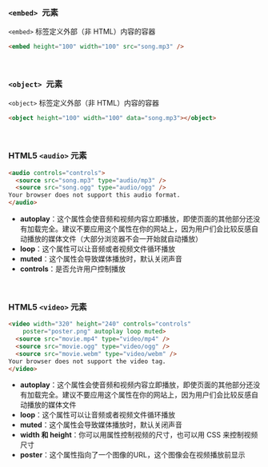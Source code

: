 ### ```<embed> ```元素

```<embed>``` 标签定义外部（非 HTML）内容的容器

```html 
<embed height="100" width="100" src="song.mp3" />
```

<br>

### ```<object> ```元素

```<object>``` 标签定义外部（非 HTML）内容的容器

```html 
<object height="100" width="100" data="song.mp3"></object>
```

<br>

### HTML5 ```<audio>``` 元素

```html
<audio controls="controls">
  <source src="song.mp3" type="audio/mp3" />
  <source src="song.ogg" type="audio/ogg" />
Your browser does not support this audio format.
</audio>
```

- **autoplay**：这个属性会使音频和视频内容立即播放，即使页面的其他部分还没有加载完全。建议不要应用这个属性在你的网站上，因为用户们会比较反感自动播放的媒体文件（大部分浏览器不会一开始就自动播放）
- **loop**：这个属性可以让音频或者视频文件循环播放
- **muted**：这个属性会导致媒体播放时，默认关闭声音
- **controls**：是否允许用户控制播放

<br>

### HTML5 ```<video>``` 元素

```html
<video width="320" height="240" controls="controls"     
    poster="poster.png" autoplay loop muted>
  <source src="movie.mp4" type="video/mp4" />
  <source src="movie.ogg" type="video/ogg" />
  <source src="movie.webm" type="video/webm" />
Your browser does not support the video tag.
</video>
```

- **autoplay**：这个属性会使音频和视频内容立即播放，即使页面的其他部分还没有加载完全。建议不要应用这个属性在你的网站上，因为用户们会比较反感自动播放的媒体文件
- **loop**：这个属性可以让音频或者视频文件循环播放
- **muted**：这个属性会导致媒体播放时，默认关闭声音
- **width 和 height**：你可以用属性控制视频的尺寸，也可以用 CSS 来控制视频尺寸
- **poster**：这个属性指向了一个图像的URL，这个图像会在视频播放前显示

  

